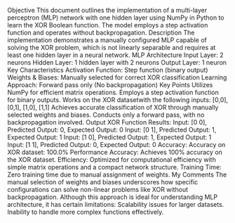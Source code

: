 
Objective
This document outlines the implementation of a multi-layer perceptron (MLP) network with one hidden layer using NumPy in Python to learn the XOR Boolean function. The model employs a step activation function and operates without backpropagation.
Description
The implementation demonstrates a manually configured MLP capable of solving the XOR problem, which is not linearly separable and requires at least one hidden layer in a neural network.
MLP Architecture
Input Layer: 2 neurons
Hidden Layer: 1 hidden layer with 2 neurons
Output Layer: 1 neuron
Key Characteristics
Activation Function: Step function (binary output)
Weights & Biases: Manually selected for correct XOR classification
Learning Approach: Forward pass only (No backpropagation)
Key Points
Utilizes NumPy for efficient matrix operations.
Employs a step activation function for binary outputs.
Works on the XOR datasetwith the following inputs:
[0,0], [0,1], [1,0], [1,1]
Achieves accurate classification of XOR through manually selected weights and biases.
Conducts only a forward pass, with no backpropagation involved.
Output
XOR Function Results:
Input: [0 0], Predicted Output: 0, Expected Output: 0
Input: [0 1], Predicted Output: 1, Expected Output: 1
Input: [1 0], Predicted Output: 1, Expected Output: 1
Input: [1 1], Predicted Output: 0, Expected Output: 0
Accuracy:
Accuracy on XOR dataset: 100.0%
Performance
Accuracy: Achieves 100% accuracy on the XOR dataset.
Efficiency:
Optimized for computational efficiency with simple matrix operations and a compact network structure.
Training Time:
Zero training time due to manual assignment of weights.
My Comments
The manual selection of weights and biases underscores how specific configurations can solve non-linear problems like XOR without backpropagation.
Although this approach is ideal for understanding MLP architecture, it has certain limitations:
Scalability issues for larger datasets.
Inability to handle more complex functions effectively.

